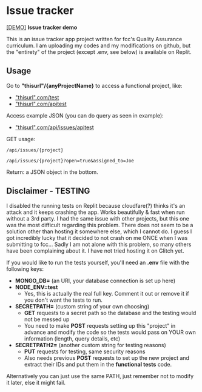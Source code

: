 # Issue tracker

[[DEMO]](https://replit.com/@d-0-t/Issue-Tracker?v=1) **Issue tracker demo**

This is an issue tracker app project written for fcc's Quality Assurance curriculum. I am uploading my codes and my modifications on github, but the "entirety" of the project (except .env, see below) is available on Replit.

## Usage

Go to **"thisurl"/{anyProjectName}** to access a functional project, like:  
- ["thisurl".com/test](https://issue-tracker.d-0-t.repl.co/test)
- ["thisurl".com/apitest](https://issue-tracker.d-0-t.repl.co/apitest)

Access example JSON (you can do query as seen in example):
- ["thisurl".com/api/issues/apitest](https://issue-tracker.d-0-t.repl.co/api/issues/apitest)

GET usage:

    /api/issues/{project}

    /api/issues/{project}?open=true&assigned_to=Joe


Return: a JSON object in the bottom.

## Disclaimer - TESTING

I disabled the running tests on Replit because cloudfare(?) thinks it's an attack and it keeps crashing the app. Works beautifully & fast when run without a 3rd party. I had the same issue with other projects, but this one was the most difficult regarding this problem. There does not seem to be a solution other than hosting it somewhere else, which I cannot do. I guess I got incredibly lucky that it decided to not crash on me ONCE when I was submitting to fcc... Sadly I am not alone with this problem, so many others have been complaining about it. I have not tried hosting it on Glitch yet.

If you would like to run the tests yourself, you'll need an **.env** file with the following keys:
- **MONGO_DB=** (an URI, your database connection is set up here)
- **NODE_ENV=test**
  - Yes, this is actually the real full key. Comment it out or remove it if you don't want the tests to run.
- **SECRETPATH=** (custom string of your own choosing)
  - **GET** requests to a secret path so the database and the testing would not be messed up
  - You need to make **POST** requests setting up this "project" in advance and modify the code so the tests would pass on YOUR own information (length, query details, etc) 
- **SECRETPATH2=** (another custom string for testing reasons)
  - **PUT** requests for testing, same security reasons
  - Also needs previous **POST** requests to set up the new project and extract their IDs and put them in the **functional tests** code.

Alternatively you can just use the same PATH, just remember not to modify it later, else it might fail.
